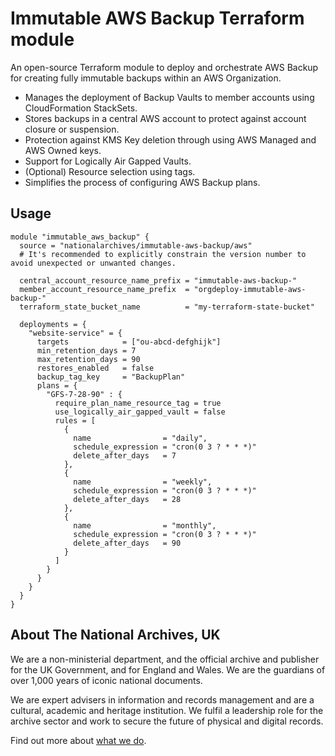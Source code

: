 # Immutable AWS Backup Terraform module

An open-source Terraform module to deploy and orchestrate AWS Backup for creating fully immutable backups within an AWS Organization.

- Manages the deployment of Backup Vaults to member accounts using CloudFormation StackSets.
- Stores backups in a central AWS account to protect against account closure or suspension.
- Protection against KMS Key deletion through using AWS Managed and AWS Owned keys.
- Support for Logically Air Gapped Vaults.
- (Optional) Resource selection using tags.
- Simplifies the process of configuring AWS Backup plans.

## Usage

```hcl
module "immutable_aws_backup" {
  source = "nationalarchives/immutable-aws-backup/aws"
  # It's recommended to explicitly constrain the version number to avoid unexpected or unwanted changes.

  central_account_resource_name_prefix = "immutable-aws-backup-"
  member_account_resource_name_prefix  = "orgdeploy-immutable-aws-backup-"
  terraform_state_bucket_name          = "my-terraform-state-bucket"

  deployments = {
    "website-service" = {
      targets            = ["ou-abcd-defghijk"]
      min_retention_days = 7
      max_retention_days = 90
      restores_enabled   = false
      backup_tag_key     = "BackupPlan"
      plans = {
        "GFS-7-28-90" : {
          require_plan_name_resource_tag = true
          use_logically_air_gapped_vault = false
          rules = [
            {
              name                = "daily",
              schedule_expression = "cron(0 3 ? * * *)"
              delete_after_days   = 7
            },
            {
              name                = "weekly",
              schedule_expression = "cron(0 3 ? * * *)"
              delete_after_days   = 28
            },
            {
              name                = "monthly",
              schedule_expression = "cron(0 3 ? * * *)"
              delete_after_days   = 90
            }
          ]
        }
      }
    }
  }
}
```

## About The National Archives, UK

We are a non-ministerial department, and the official archive and publisher for the UK Government, and for England and Wales. We are the guardians of over 1,000 years of iconic national documents.

We are expert advisers in information and records management and are a cultural, academic and heritage institution. We fulfil a leadership role for the archive sector and work to secure the future of physical and digital records.

Find out more about [what we do](https://www.nationalarchives.gov.uk/about/our-role/what-we-do).
